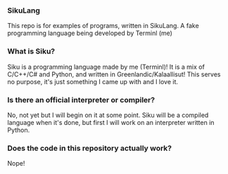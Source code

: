 ### SikuLang
This repo is for examples of programs, written in SikuLang. A fake programming language being developed by Terminl (me)

### What is Siku?
Siku is a programming language made by me (Terminl)!
It is a mix of C/C++/C# and Python, and written in Greenlandic/Kalaallisut!
This serves no purpose, it's just something I came up with and I love it.

### Is there an official interpreter or compiler?
No, not yet but I will begin on it at some point.
Siku will be a compiled language when it's done, but first I will work on an interpreter written in Python.

### Does the code in this repository actually work?
Nope!